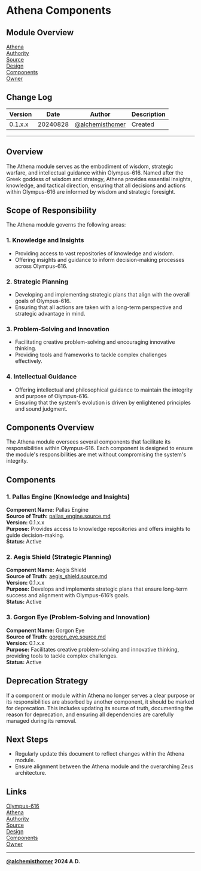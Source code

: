 # Athena Components

## Module Overview
[Athena](README.md)  
[Authority](../zeus/zeus.components.md)  
[Source](athena.source.md)  
[Design](athena.design.md)  
[Components](athena.components.md)  
[Owner](https://github.com/alchemisthomer)  

## Change Log

| Version   | Date       | Author                                                   | Description   |
|-----------|------------|----------------------------------------------------------|---------------|
| 0.1.x.x   | 20240828   | [@alchemisthomer](https://github.com/alchemisthomer)     | Created       

---

## Overview

The Athena module serves as the embodiment of wisdom, strategic warfare, and intellectual guidance within Olympus-616. Named after the Greek goddess of wisdom and strategy, Athena provides essential insights, knowledge, and tactical direction, ensuring that all decisions and actions within Olympus-616 are informed by wisdom and strategic foresight.

## Scope of Responsibility

The Athena module governs the following areas:

### 1. **Knowledge and Insights**
   - Providing access to vast repositories of knowledge and wisdom.
   - Offering insights and guidance to inform decision-making processes across Olympus-616.

### 2. **Strategic Planning**
   - Developing and implementing strategic plans that align with the overall goals of Olympus-616.
   - Ensuring that all actions are taken with a long-term perspective and strategic advantage in mind.

### 3. **Problem-Solving and Innovation**
   - Facilitating creative problem-solving and encouraging innovative thinking.
   - Providing tools and frameworks to tackle complex challenges effectively.

### 4. **Intellectual Guidance**
   - Offering intellectual and philosophical guidance to maintain the integrity and purpose of Olympus-616.
   - Ensuring that the system's evolution is driven by enlightened principles and sound judgment.

## Components Overview

The Athena module oversees several components that facilitate its responsibilities within Olympus-616. Each component is designed to ensure the module's responsibilities are met without compromising the system's integrity.

## Components

### 1. Pallas Engine (Knowledge and Insights)
   **Component Name:** Pallas Engine  
   **Source of Truth:** [pallas_engine.source.md](../athena/pallas_engine.source.md)  
   **Version:** 0.1.x.x  
   **Purpose:** Provides access to knowledge repositories and offers insights to guide decision-making.  
   **Status:** Active

### 2. Aegis Shield (Strategic Planning)
   **Component Name:** Aegis Shield  
   **Source of Truth:** [aegis_shield.source.md](../athena/aegis_shield.source.md)  
   **Version:** 0.1.x.x  
   **Purpose:** Develops and implements strategic plans that ensure long-term success and alignment with Olympus-616’s goals.  
   **Status:** Active

### 3. Gorgon Eye (Problem-Solving and Innovation)
   **Component Name:** Gorgon Eye  
   **Source of Truth:** [gorgon_eye.source.md](../athena/gorgon_eye.source.md)  
   **Version:** 0.1.x.x  
   **Purpose:** Facilitates creative problem-solving and innovative thinking, providing tools to tackle complex challenges.  
   **Status:** Active

## Deprecation Strategy

If a component or module within Athena no longer serves a clear purpose or its responsibilities are absorbed by another component, it should be marked for deprecation. This includes updating its source of truth, documenting the reason for deprecation, and ensuring all dependencies are carefully managed during its removal.

## Next Steps

- Regularly update this document to reflect changes within the Athena module.
- Ensure alignment between the Athena module and the overarching Zeus architecture.

## Links
[Olympus-616](../../README.md)  
[Athena](README.md)  
[Authority](https://github.com/alchemisthomer)  
[Source](athena.source.md)  
[Design](athena.design.md)  
[Components](athena.components.md)  
[Owner](https://github.com/alchemisthomer)
***
**[@alchemisthomer](https://github.com/alchemisthomer)
2024 A.D.**
